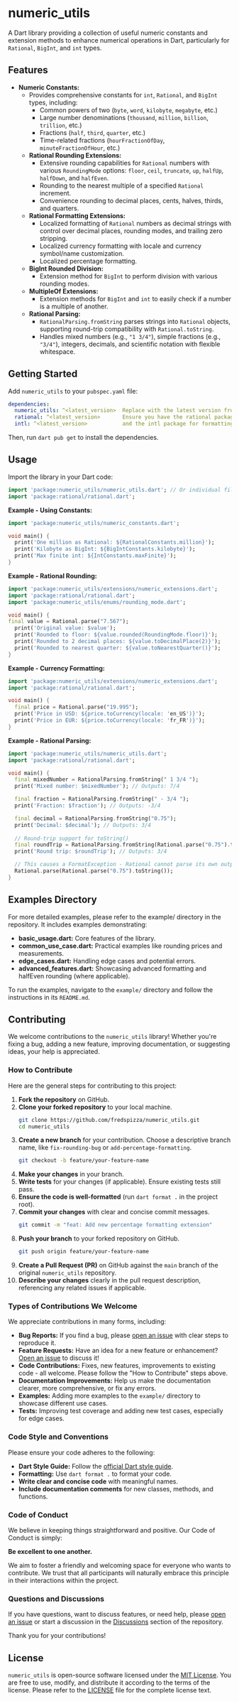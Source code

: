 # numeric_utils

A Dart library providing a collection of useful numeric constants and extension methods to enhance numerical operations in Dart, particularly for `Rational`, `BigInt`, and `int` types.

## Features

- **Numeric Constants:**
  - Provides comprehensive constants for `int`, `Rational`, and `BigInt` types, including:
    - Common powers of two (`byte`, `word`, `kilobyte`, `megabyte`, etc.)
    - Large number denominations (`thousand`, `million`, `billion`, `trillion`, etc.)
    - Fractions (`half`, `third`, `quarter`, etc.)
    - Time-related fractions (`hourFractionOfDay`, `minuteFractionOfHour`, etc.)
  - **Rational Rounding Extensions:**
    - Extensive rounding capabilities for `Rational` numbers with various `RoundingMode` options: `floor`, `ceil`, `truncate`, `up`, `halfUp`, `halfDown`, and `halfEven`.
    - Rounding to the nearest multiple of a specified `Rational` increment.
    - Convenience rounding to decimal places, cents, halves, thirds, and quarters.
  - **Rational Formatting Extensions:**
    - Localized formatting of `Rational` numbers as decimal strings with control over decimal places, rounding modes, and trailing zero stripping.
    - Localized currency formatting with locale and currency symbol/name customization.
    - Localized percentage formatting.
  - **BigInt Rounded Division:**
    - Extension method for `BigInt` to perform division with various rounding modes.
  - **MultipleOf Extensions:**
    - Extension methods for `BigInt` and `int` to easily check if a number is a multiple of another.
  - **Rational Parsing:**
    - `RationalParsing.fromString` parses strings into `Rational` objects, supporting round-trip compatibility with `Rational.toString`.
    - Handles mixed numbers (e.g., `"1 3/4"`), simple fractions (e.g., `"3/4"`), integers, decimals, and scientific notation with flexible whitespace.


## Getting Started

Add `numeric_utils` to your `pubspec.yaml` file:

```YAML
dependencies:
  numeric_utils: ^<latest_version>  Replace with the latest version from pub.dev
  rational: ^<latest_version>       Ensure you have the rational package as well
  intl: ^<latest_version>           and the intl package for formatting
```

Then, run `dart pub get` to install the dependencies.

## Usage

Import the library in your Dart code:

```Dart
import 'package:numeric_utils/numeric_utils.dart'; // Or individual files if preferred
import 'package:rational/rational.dart';
```

**Example - Using Constants:**

```Dart
import 'package:numeric_utils/numeric_constants.dart';

void main() {
  print('One million as Rational: ${RationalConstants.million}');
  print('Kilobyte as BigInt: ${BigIntConstants.kilobyte}');
  print('Max finite int: ${IntConstants.maxFinite}');
}
```

**Example - Rational Rounding:**

```Dart
import 'package:numeric_utils/extensions/numeric_extensions.dart';
import 'package:rational/rational.dart';
import 'package:numeric_utils/enums/rounding_mode.dart';

void main() {
final value = Rational.parse("7.567");
  print('Original value: $value');
  print('Rounded to floor: ${value.rounded(RoundingMode.floor)}');
  print('Rounded to 2 decimal places: ${value.toDecimalPlace(2)}');
  print('Rounded to nearest quarter: ${value.toNearestQuarter()}');
}
```

**Example - Currency Formatting:**

```Dart
import 'package:numeric_utils/extensions/numeric_extensions.dart';
import 'package:rational/rational.dart';

void main() {
  final price = Rational.parse("19.995");
  print('Price in USD: ${price.toCurrency(locale: 'en_US')}');
  print('Price in EUR: ${price.toCurrency(locale: 'fr_FR')}');
}
```

**Example - Rational Parsing:**

```Dart
import 'package:numeric_utils/numeric_utils.dart';
import 'package:rational/rational.dart';

void main() {
  final mixedNumber = RationalParsing.fromString(" 1 3/4 ");
  print('Mixed number: $mixedNumber'); // Outputs: 7/4

  final fraction = RationalParsing.fromString(" - 3/4 ");
  print('Fraction: $fraction'); // Outputs: -3/4

  final decimal = RationalParsing.fromString("0.75");
  print('Decimal: $decimal'); // Outputs: 3/4
  
  // Round-trip support for toString()
  final roundTrip = RationalParsing.fromString(Rational.parse("0.75").toString());
  print('Round trip: $roundTrip'); // Outputs: 3/4

  // This causes a FormatException - Rational cannot parse its own output
  Rational.parse(Rational.parse("0.75").toString());
}
```

## Examples Directory

For more detailed examples, please refer to the example/ directory in the repository. It includes examples demonstrating:

- **basic_usage.dart:** Core features of the library.
- **common_use_case.dart:** Practical examples like rounding prices and measurements.
- **edge_cases.dart:** Handling edge cases and potential errors.
- **advanced_features.dart:** Showcasing advanced formatting and halfEven rounding (where applicable).

To run the examples, navigate to the `example/` directory and follow the instructions in its `README.md`.

## Contributing

We welcome contributions to the `numeric_utils` library!  Whether you're fixing a bug, adding a new feature, improving documentation, or suggesting ideas, your help is appreciated.

### How to Contribute

Here are the general steps for contributing to this project:

1.  **Fork the repository** on GitHub.
2.  **Clone your forked repository** to your local machine.
    ```bash
    git clone https://github.com/fredspizza/numeric_utils.git
    cd numeric_utils
    ```
3.  **Create a new branch** for your contribution.  Choose a descriptive branch name, like `fix-rounding-bug` or `add-percentage-formatting`.
    ```bash
    git checkout -b feature/your-feature-name
    ```
4.  **Make your changes** in your branch.
5.  **Write tests** for your changes (if applicable).  Ensure existing tests still pass.
6.  **Ensure the code is well-formatted** (run `dart format .` in the project root).
7.  **Commit your changes** with clear and concise commit messages.
    ```bash
    git commit -m "feat: Add new percentage formatting extension"
    ```
8.  **Push your branch** to your forked repository on GitHub.
    ```bash
    git push origin feature/your-feature-name
    ```
9.  **Create a Pull Request (PR)** on GitHub against the `main` branch of the original `numeric_utils` repository.
10. **Describe your changes** clearly in the pull request description, referencing any related issues if applicable.

### Types of Contributions We Welcome

We appreciate contributions in many forms, including:

*   **Bug Reports:**  If you find a bug, please [open an issue](https://github.com/fredpizza/numeric_utils/issues) with clear steps to reproduce it.
*   **Feature Requests:**  Have an idea for a new feature or enhancement?  [Open an issue](https://github.com/fredspizza/numeric_utils/issues) to discuss it!
*   **Code Contributions:**  Fixes, new features, improvements to existing code - all welcome. Please follow the "How to Contribute" steps above.
*   **Documentation Improvements:**  Help us make the documentation clearer, more comprehensive, or fix any errors.
*   **Examples:**  Adding more examples to the `example/` directory to showcase different use cases.
*   **Tests:**  Improving test coverage and adding new test cases, especially for edge cases.

### Code Style and Conventions

Please ensure your code adheres to the following:

*   **Dart Style Guide:** Follow the [official Dart style guide](https://dart.dev/effective-dart/style).
*   **Formatting:**  Use `dart format .` to format your code.
*   **Write clear and concise code** with meaningful names.
*   **Include documentation comments** for new classes, methods, and functions.

### Code of Conduct

We believe in keeping things straightforward and positive.  Our Code of Conduct is simply:

**Be excellent to one another.**

We aim to foster a friendly and welcoming space for everyone who wants to contribute.  We trust that all participants will naturally embrace this principle in their interactions within the project.

### Questions and Discussions

If you have questions, want to discuss features, or need help, please [open an issue](https://github.com/fredspizza/numeric_utils/issues) or start a discussion in the [Discussions](https://github.com/fredspizza/numeric_utils/discussions) section of the repository.

Thank you for your contributions!

## License

`numeric_utils` is open-source software licensed under the [MIT License](LICENSE).  You are free to use, modify, and distribute it according to the terms of the license. Please refer to the [LICENSE](LICENSE) file for the complete license text.
